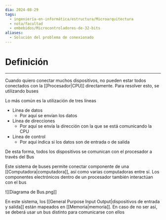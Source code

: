 ```yaml
---
dia: 2024-08-29
tags:
  - ingeniería-en-informática/estructura/Microarquitectura
  - nota/facultad
  - embebidos/Microcontroladores-de-32-bits
aliases:
  - Solución del problema de conexionado
---
```

# Definición
---
Cuando quiero conectar muchos dispositivos, no pueden estar todos conectados con la [[Procesador|CPU]] directamente. Para resolver esto, se utilizando buses

Lo más común es la utilización de tres líneas
* Línea de datos
    * Por aquí se envían los datos
* Línea de direcciones
    * Por aquí se envía la dirección con la que se está comunicando la CPU
* Línea de control
    * Por aquí índica si los datos son de entrada o de salida

De esta forma, todos los dispositivos se comunican con el procesador a través del Bus

Este sistema de buses permite conectar componente de una [[Computadora|computadora]], así como varias computadoras entre sí. Los componentes electrónicos dentro de un procesador también interactúan con el bus

![[Diagrama de Bus.png]]

En este sistema, los [[General Purpose Input Output|dispositivos de entrada y salida]] están mapeados en [[Memoria|memoria]]. En caso de no ser así, se deberá usar un bus distinto para comunicarse con ellos